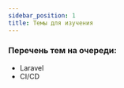 ```yaml
---
sidebar_position: 1
title: Темы для изучения
---
```


### Перечень тем на очереди:

- Laravel
- CI/CD